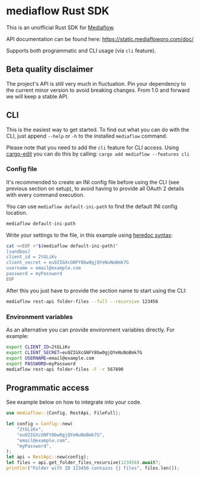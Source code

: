 # mediaflow Rust SDK

This is an unofficial Rust SDK for [Mediaflow](https://mediaflow.com/).

API documentation can be found here: https://static.mediaflowpro.com/doc/

Supports both programmatic and CLI usage (via `cli` feature).

## Beta quality disclaimer

The project's API is still very much in fluctuation. Pin your dependency to the current minor version to avoid breaking changes. From 1.0 and forward we will keep a stable API.

## CLI

This is the easiest way to get started. To find out what you can do with the CLI, just append `--help` or `-h` to the installed `mediaflow` command.

Please note that you need to add the `cli` feature for CLI access. Using [cargo-edit](https://crates.io/crates/cargo-edit) you can do this by calling: `cargo add mediaflow --features cli`

### Config file
It's recommended to create an INI config file before using the CLI (see previous section on setup), to avoid having to provide all OAuth 2 details with every command execution.

You can use `mediaflow default-ini-path` to find the default INI config location.
```bash
mediaflow default-ini-path
```

Write your settings to the file, in this example using [heredoc syntax](https://en.wikipedia.org/wiki/Here_document):
```bash
cat <<EOF >"$(mediaflow default-ini-path)"
[sandbox]
client_id = 2tGLiKv
client_secret = eu9ZIGXcGNFY8bw0gjQYeNuNoBmk7G
username = email@example.com
password = myPassword
EOF
```

After this you just have to provide the section name to start using the CLI:
```bash
mediaflow rest-api folder-files --full --recursive 123456
```

### Environment variables

As an alternative you can provide environment variables directly. For example:
```bash
export CLIENT_ID=2tGLiKv
export CLIENT_SECRET=eu9ZIGXcGNFY8bw0gjQYeNuNoBmk7G
export USERNAME=email@example.com
export PASSWORD=myPassword
mediaflow rest-api folder-files -F -r 567890
```

## Programmatic access

See example below on how to integrate into your code.

```rust
use mediaflow::{Config, RestApi, FileFull};

let config = Config::new(
    "2tGLiKv",
    "eu9ZIGXcGNFY8bw0gjQYeNuNoBmk7G",
    "email@example.com",
    "myPassword",
);
let api = RestApi::new(config);
let files = api.get_folder_files_recursive(123456).await?;
println!("Folder with ID 123456 contains {} files", files.len());
```
